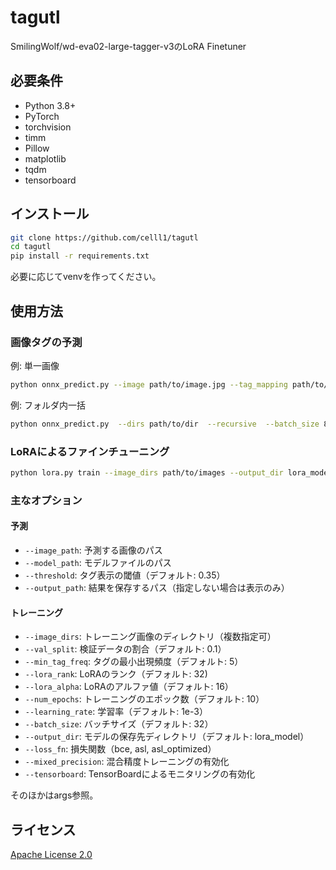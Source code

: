 # tagutl

SmilingWolf/wd-eva02-large-tagger-v3のLoRA Finetuner

## 必要条件

- Python 3.8+
- PyTorch
- torchvision
- timm
- Pillow
- matplotlib
- tqdm
- tensorboard

## インストール

```bash
git clone https://github.com/celll1/tagutl
cd tagutl
pip install -r requirements.txt
```
  
必要に応じてvenvを作ってください。  

## 使用方法

### 画像タグの予測

例: 単一画像
```bash
python onnx_predict.py --image path/to/image.jpg --tag_mapping path/to/tag_mapping.json --model path/to/checkpoint.onnx --gen_threshold 0.35 --output_mode tags
```

例: フォルダ内一括
```bash
python onnx_predict.py  --dirs path/to/dir  --recursive  --batch_size 8 --tag_mapping path/to/tag_mapping.json --model path/to/checkpoint.onnx --gen_threshold 0.35  --char_threshold 0.35 --output_mode tags --tag_mode add --gpu
```

### LoRAによるファインチューニング

```bash
python lora.py train --image_dirs path/to/images --output_dir lora_model --num_epochs 10 --batch_size 8 --learning_rate 1e-4 --lora_rank 32 --lora_alpha 16 --tensorboard
```

### 主なオプション

#### 予測

- `--image_path`: 予測する画像のパス
- `--model_path`: モデルファイルのパス
- `--threshold`: タグ表示の閾値（デフォルト: 0.35）
- `--output_path`: 結果を保存するパス（指定しない場合は表示のみ）

#### トレーニング

- `--image_dirs`: トレーニング画像のディレクトリ（複数指定可）
- `--val_split`: 検証データの割合（デフォルト: 0.1）
- `--min_tag_freq`: タグの最小出現頻度（デフォルト: 5）
- `--lora_rank`: LoRAのランク（デフォルト: 32)
- `--lora_alpha`: LoRAのアルファ値（デフォルト: 16）
- `--num_epochs`: トレーニングのエポック数（デフォルト: 10）
- `--learning_rate`: 学習率（デフォルト: 1e-3）
- `--batch_size`: バッチサイズ（デフォルト: 32）
- `--output_dir`: モデルの保存先ディレクトリ（デフォルト: lora_model）
- `--loss_fn`: 損失関数（bce, asl, asl_optimized）
- `--mixed_precision`: 混合精度トレーニングの有効化
- `--tensorboard`: TensorBoardによるモニタリングの有効化

そのほかはargs参照。

## ライセンス

[Apache License 2.0](LICENSE)